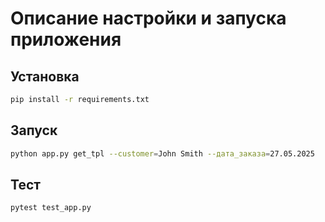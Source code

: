 # Описание настройки и запуска приложения

## Установка

```bash
pip install -r requirements.txt
```

## Запуск

```bash
python app.py get_tpl --customer=John Smith --дата_заказа=27.05.2025
```

## Тест

```bash
pytest test_app.py
```
